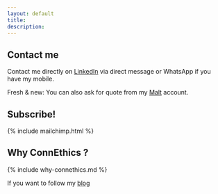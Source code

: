 ```yaml
---
layout: default
title:
description:
---
```

## Contact me
Contact me directly on [LinkedIn] via direct message or WhatsApp if you have my mobile.

Fresh & new: You can also ask for quote from my [Malt] account.

[LinkedIn]: https://www.linkedin.com/in/fredericchoudat/
[malt]: https://malt.fr/profile/fredericchoudat

## Subscribe!
{% include mailchimp.html %} 

## Why ConnEthics ?
{% include why-connethics.md %}

If you want to follow my [blog](./blog) 